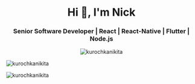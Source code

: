 <h1 align="center">Hi 👋, I'm Nick</h1>
<h3 align="center">Senior Software Developer | React | React-Native | Flutter | Node.js</h3>

<p align="center" width="100%">
  <img 
    src="https://github-profile-trophy.vercel.app/?username=kurochkanikita&rank=SSS,SS,S,AAA,AA,A,UNKNOWN,SECRET"
    alt="kurochkanikita" 
    align="center"
  /> 
</div>

<p><img src="https://github-readme-stats.vercel.app/api/top-langs?username=kurochkanikita&show_icons=true&locale=en&layout=compact" alt="kurochkanikita" /></p>
<p><img src="https://github-readme-streak-stats.herokuapp.com/?user=kurochkanikita&" alt="kurochkanikita" /></p>

